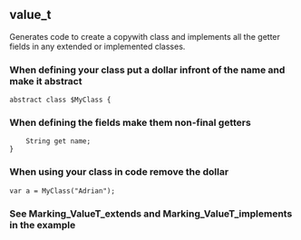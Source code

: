 ## value_t

Generates code to create a copywith class and implements all the getter fields in any extended or implemented classes.

### When defining your class put a dollar infront of the name and make it abstract
```
abstract class $MyClass {
```

### When defining the fields make them non-final getters
```
    String get name;
}
```

### When using your class in code remove the dollar
```
var a = MyClass("Adrian");
```

### See Marking_ValueT_extends and Marking_ValueT_implements in the example
